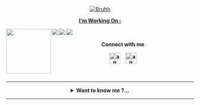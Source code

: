 <p align="center"> <a href="https://github.com/Rlxfly"><img src="http://readme-typing-svg.herokuapp.com?color=2596be&center=true&vCenter=true&multiline=false&lines=Welcome+To+My+Profile;Give+Star+And+Forks;To+My+Repos:)" alt="Bruhh"></p>

<p align="center"><b>I'm Working On :<b></p>

[![](https://img.shields.io/badge/-NPM-cb3837?style=flat-square&logo=npm&logoColor=white)](https://npmjs.com/)
[![](https://img.shields.io/badge/-Python-0078D4?style=flat-square&logo=python&logoColor=white)](https://www.python.org/)
[![](https://img.shields.io/badge/Javascript-fcc624?style=flat-square&logo=javascript&logoColor=white)](https://javascript.org/)
<img src="https://avatars.githubusercontent.com/mxdies" width="120" height="120" align="left">
<center>
Connect with me

<a href="https://instagram.com/manxtodd"><img src="https://cdn-icons-png.flaticon.com/512/174/174855.png" alt="alt text" width="30" height="30"></a>
 &nbsp;&nbsp; 
<a href="https://youtube.com/c/manxtodd"><img src="https://cdn.cdnlogo.com/logos/y/57/youtube-icon.svg" alt="alt text" width="30" height="30"></a>




&nbsp;&nbsp;     &nbsp;&nbsp;    &nbsp;&nbsp;   &nbsp;&nbsp;
____
<details>
<summary>Want to know me ?...</summary>
<p>

> I'm Just A Student Engaged In The World Of Coding.

```javascript
class AboutMe
{
    constructor(me) { 
    this.firstname = "Muhammad";
    this.lastname = "##censored##";
    this.age ="##censored##";
    this.hobby = ["Coding" , "Music", "Editing" , "Writing"];
  }
    codingSkill(me){
    let skill = ["Javascript","Python","NodeJS","Coffeescript"];
    }
}

throw "Sorry If My Data Is Unknown:u";

```
</details>

____
